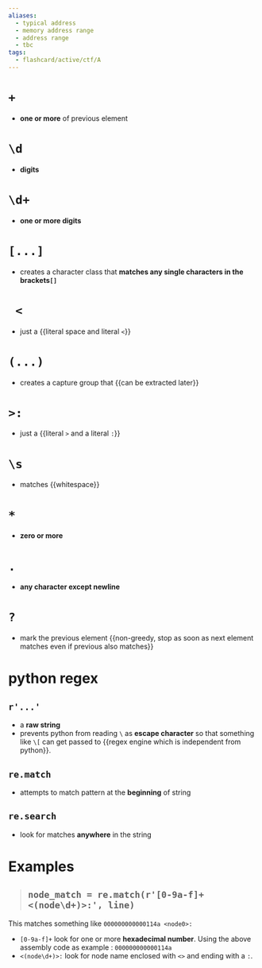 ```yaml
---
aliases:
  - typical address
  - memory address range
  - address range
  - tbc 
tags:
  - flashcard/active/ctf/A
---
```

# `+`
- **one or more** of previous element <!--SR:!2024-12-30,1,224-->

# `\d`
- **digits** <!--SR:!2024-12-30,1,224-->

# `\d+`
- **one or more digits** <!--SR:!2024-12-30,1,224-->

# `[...]`
- creates a character class that **matches any single characters in the brackets`[]`** <!--SR:!2024-12-30,1,230-->

# ` <`
- just a {{literal space and literal `<`}} <!--SR:!2024-12-30,1,230-->

# `(...)`
- creates a capture group that {{can be extracted later}} <!--SR:!2024-12-30,1,230-->

# `>:`
- just a {{literal `>` and a literal `:`}} <!--SR:!2024-12-30,1,224--> 

# `\s`
- matches {{whitespace}}

# `*`
- **zero or more** <!--SR:!2024-12-30,1,218-->

# `.`
- **any character except newline**

# `?`
- mark the previous element {{non-greedy, stop as soon as next element matches even if previous also matches}}


# python regex  

## `r'...'`
- a **raw string**
- prevents python from reading `\` as **escape character** so that something like `\[` can get passed to {{regex engine which is independent from python}}. <!--SR:!2024-12-30,1,218!2024-12-30,1,218!2024-12-30,1,218-->

## `re.match`
- attempts to match pattern at the **beginning** of string <!--SR:!2024-12-30,1,218--> 

## `re.search`
- look for matches **anywhere** in the string <!--SR:!2024-12-30,1,218-->

# Examples
> ## `node_match = re.match(r'[0-9a-f]+ <(node\d+)>:', line)`
This matches something like `000000000000114a <node0>:`
- `[0-9a-f]+` look for one or more **hexadecimal number**. Using the above assembly code as example : `000000000000114a`
- `<(node\d+)>:` look for node name enclosed with `<>` and ending with a `:`. <!--SR:!2024-12-30,1,224-->


